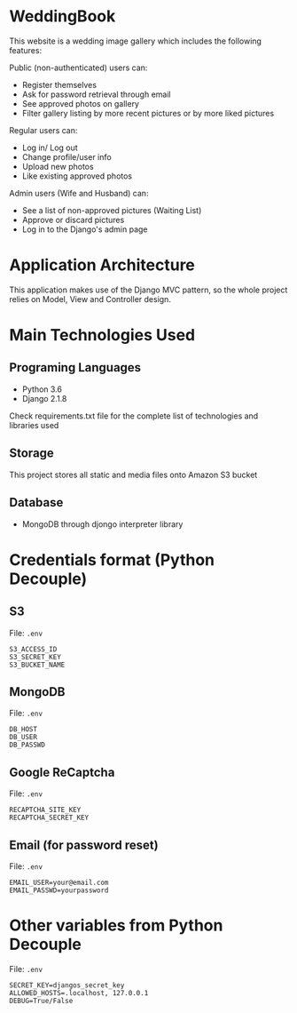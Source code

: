 # WeddingBook

This website is a wedding image gallery which includes the following features:

Public (non-authenticated) users can:
 - Register themselves
 - Ask for password retrieval through email
 - See approved photos on gallery
 - Filter gallery listing by more recent pictures or by more liked pictures

Regular users can:
 - Log in/ Log out
 - Change profile/user info
 - Upload new photos
 - Like existing approved photos
 
Admin users (Wife and Husband) can:
 - See a list of non-approved pictures (Waiting List)
 - Approve or discard pictures
 - Log in to the Django's admin page


# Application Architecture

This application makes use of the Django MVC pattern, so the whole project relies on Model, View and Controller design.


# Main Technologies Used

## Programing Languages

- Python 3.6
- Django 2.1.8

Check requirements.txt file for the complete list of technologies and libraries used

## Storage

This project stores all static and media files onto Amazon S3 bucket

## Database

- MongoDB through djongo interpreter library


# Credentials format (Python Decouple)

## S3

File: `.env`

```
S3_ACCESS_ID
S3_SECRET_KEY
S3_BUCKET_NAME
```

## MongoDB

File: `.env`

```
DB_HOST
DB_USER
DB_PASSWD
```

## Google ReCaptcha

File: `.env`

```
RECAPTCHA_SITE_KEY
RECAPTCHA_SECRET_KEY
```

## Email (for password reset)

File: `.env`

```
EMAIL_USER=your@email.com
EMAIL_PASSWD=yourpassword
```

# Other variables from Python Decouple

File: `.env`

```
SECRET_KEY=djangos_secret_key
ALLOWED_HOSTS=.localhost, 127.0.0.1
DEBUG=True/False
```
